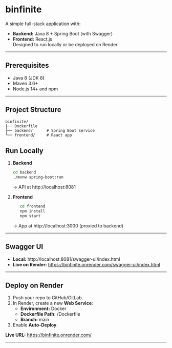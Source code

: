 # binfinite

A simple full-stack application with:
- **Backend:** Java 8 + Spring Boot (with Swagger)
- **Frontend:** React.js  
  Designed to run locally or be deployed on Render.

---

## Prerequisites

- Java 8 (JDK 8)
- Maven 3.6+
- Node.js 14+ and npm

---

## Project Structure

```
binfinite/
├── Dockerfile
├── backend/      # Spring Boot service 
└── frontend/     # React app
```

## Run Locally

1. **Backend**
   ```bash
   cd backend
   ./mvnw spring-boot:run
   ```  
   → API at http://localhost:8081

2. **Frontend**
   ```bash
      cd frontend
      npm install
      npm start
   ```  
   → App at http://localhost:3000 (proxied to backend)

---

## Swagger UI

- **Local:** http://localhost:8081/swagger-ui/index.html
- **Live on Render:** https://binfinite.onrender.com/swagger-ui/index.html

---

## Deploy on Render

1. Push your repo to GitHub/GitLab.
2. In Render, create a new **Web Service**:
    - **Environment:** Docker
    - **Dockerfile Path:** /Dockerfile
    - **Branch:** main
3. Enable **Auto-Deploy**.

**Live URL:** https://binfinite.onrender.com/

---

